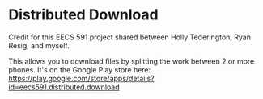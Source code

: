 Distributed Download
================================

Credit for this EECS 591 project shared between Holly Tederington, Ryan Resig, and myself.

This allows you to download files by splitting the work between 2 or more phones. It's on the Google Play store here: https://play.google.com/store/apps/details?id=eecs591.distributed.download

